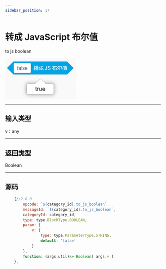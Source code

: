 ```yaml
---
sidebar_position: 17
---
```

# 转成 JavaScript 布尔值

to js boolean

![img](img\to_js_boolean\image.png)  

***
## 输入类型
v：any  

***
## 返回类型
Boolean


***
## 源码
```js title="/categorys/string_and_type.js"
    {//2.0.0
        opcode: `${category_id}.to_js_boolean`,
        messageId: `${category_id}.to_js_boolean`,
        categoryId: category_id,
        type: type.BlockType.BOOLEAN,
        param: {
            v: {
                type: type.ParameterType.STRING,
                default: 'false'
            }
        },
        function: (args,util)=> Boolean( args.v )
    },
```
